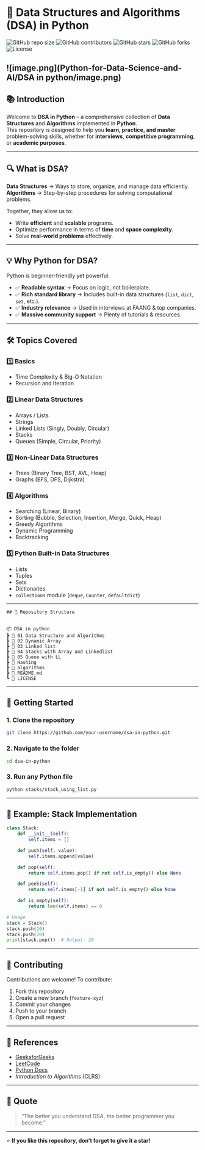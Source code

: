 
# 🐍 Data Structures and Algorithms (DSA) in Python

![GitHub repo size](https://img.shields.io/github/Jalaludin17/Python-for-Data-Science-and-AI//DSA-in-python?color=blue)
![GitHub contributors](https://img.shields.io/github/contributors/Jalaludin17/Python-for-Data-Science-and-AI//DSA-in-python)
![GitHub stars](https://img.shields.io/github/stars/Jalaludin17/Python-for-Data-Science-and-AI//DSA-in-python?style=social)
![GitHub forks](https://img.shields.io/github/forks/Jalaludin17/Python-for-Data-Science-and-AI//DSA-in-python?style=social)
![License](https://img.shields.io/github/license/Jalaludin17/Python-for-Data-Science-and-AI//DSA-in-python)


![image.png](Python-for-Data-Science-and-AI/DSA in python/image.png)
---

## 📚 Introduction

Welcome to **DSA in Python** – a comprehensive collection of **Data Structures** and **Algorithms** implemented in **Python**.  
This repository is designed to help you **learn, practice, and master** problem-solving skills, whether for **interviews**, **competitive programming**, or **academic purposes**.

---

## 🔍 What is DSA?

**Data Structures** → Ways to store, organize, and manage data efficiently.  
**Algorithms** → Step-by-step procedures for solving computational problems.  

Together, they allow us to:
- Write **efficient** and **scalable** programs.
- Optimize performance in terms of **time** and **space complexity**.
- Solve **real-world problems** effectively.

---

## 💡 Why Python for DSA?

Python is beginner-friendly yet powerful:
- ✅ **Readable syntax** → Focus on logic, not boilerplate.
- ✅ **Rich standard library** → Includes built-in data structures (`list`, `dict`, `set`, etc.).
- ✅ **Industry relevance** → Used in interviews at FAANG & top companies.
- ✅ **Massive community support** → Plenty of tutorials & resources.

---

## 🛠 Topics Covered

### 1️⃣ Basics
- Time Complexity & Big-O Notation
- Recursion and Iteration

### 2️⃣ Linear Data Structures
- Arrays / Lists
- Strings
- Linked Lists (Singly, Doubly, Circular)
- Stacks
- Queues (Simple, Circular, Priority)

### 3️⃣ Non-Linear Data Structures
- Trees (Binary Tree, BST, AVL, Heap)
- Graphs (BFS, DFS, Dijkstra)

### 4️⃣ Algorithms
- Searching (Linear, Binary)
- Sorting (Bubble, Selection, Insertion, Merge, Quick, Heap)
- Greedy Algorithms
- Dynamic Programming
- Backtracking

### 5️⃣ Python Built-in Data Structures
- Lists
- Tuples
- Sets
- Dictionaries
- `collections` module (`deque`, `Counter`, `defaultdict`)

---
```
## 📂 Repository Structure


📦 DSA in python
┣ 📂 01 Data Structure and Algorithms
┣ 📂 02 Dynamic Array
┣ 📂 03 Linked list
┣ 📂 04 Stacks with Array and Linkedlist
┣ 📂 05 Queue with LL
┣ 📂 Hashing 
┣ 📂 algorithms
┣ 📜 README.md
┗ 📜 LICENSE

````

---

## 🚀 Getting Started

### 1. Clone the repository
```bash
git clone https://github.com/your-username/dsa-in-python.git
````

### 2. Navigate to the folder

```bash
cd dsa-in-python
```

### 3. Run any Python file

```bash
python stacks/stack_using_list.py
```

---

## 📌 Example: Stack Implementation

```python
class Stack:
    def __init__(self):
        self.items = []

    def push(self, value):
        self.items.append(value)

    def pop(self):
        return self.items.pop() if not self.is_empty() else None

    def peek(self):
        return self.items[-1] if not self.is_empty() else None

    def is_empty(self):
        return len(self.items) == 0

# Usage
stack = Stack()
stack.push(10)
stack.push(20)
print(stack.pop())  # Output: 20
```

---

## 🤝 Contributing

Contributions are welcome! To contribute:

1. Fork this repository
2. Create a new branch (`feature-xyz`)
3. Commit your changes
4. Push to your branch
5. Open a pull request

---

## 📖 References

* [GeeksforGeeks](https://www.geeksforgeeks.org/)
* [LeetCode](https://leetcode.com/)
* [Python Docs](https://docs.python.org/3/)
* *Introduction to Algorithms* (CLRS)

---

## 💬 Quote

> “The better you understand DSA, the better programmer you become.”

---

⭐ **If you like this repository, don’t forget to give it a star!**
